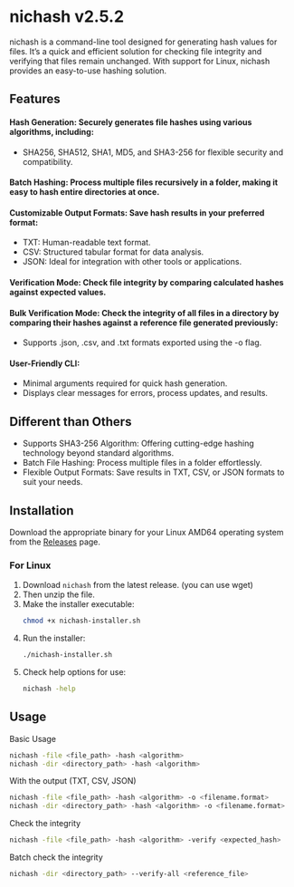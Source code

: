 # nichash v2.5.2

nichash is a command-line tool designed for generating hash values for files. It’s a quick and efficient solution for checking file integrity and verifying that files remain unchanged. With support for Linux, nichash provides an easy-to-use hashing solution.

## Features
#### Hash Generation: Securely generates file hashes using various algorithms, including:
- SHA256, SHA512, SHA1, MD5, and SHA3-256 for flexible security and compatibility.
#### Batch Hashing: Process multiple files recursively in a folder, making it easy to hash entire directories at once.
#### Customizable Output Formats: Save hash results in your preferred format:
- TXT: Human-readable text format.
- CSV: Structured tabular format for data analysis.
- JSON: Ideal for integration with other tools or applications.
#### Verification Mode: Check file integrity by comparing calculated hashes against expected values.
#### Bulk Verification Mode: Check the integrity of all files in a directory by comparing their hashes against a reference file generated previously:
- Supports .json, .csv, and .txt formats exported using the -o flag.
#### User-Friendly CLI:
- Minimal arguments required for quick hash generation.
- Displays clear messages for errors, process updates, and results.

## Different than Others
- Supports SHA3-256 Algorithm: Offering cutting-edge hashing technology beyond standard algorithms.
- Batch File Hashing: Process multiple files in a folder effortlessly.
- Flexible Output Formats: Save results in TXT, CSV, or JSON formats to suit your needs.

## Installation
Download the appropriate binary for your Linux AMD64 operating system from the [Releases](https://github.com/ferizco/Nichash/releases) page.

### For Linux
1. Download `nichash` from the latest release. (you can use wget)
2. Then unzip the file. 
3. Make the installer executable:
   ```bash
   chmod +x nichash-installer.sh
4. Run the installer:
   ```bash
   ./nichash-installer.sh
5. Check help options for use:
   ```bash
   nichash -help

## Usage 
Basic Usage
 ```bash
nichash -file <file_path> -hash <algorithm> 
nichash -dir <directory_path> -hash <algorithm>
```
With the output (TXT, CSV, JSON) 
 ```bash
nichash -file <file_path> -hash <algorithm> -o <filename.format>
nichash -dir <directory_path> -hash <algorithm> -o <filename.format>
```
Check the integrity
```bash
nichash -file <file_path> -hash <algorithm> -verify <expected_hash>
```

Batch check the integrity
```bash
nichash -dir <directory_path> --verify-all <reference_file>
```